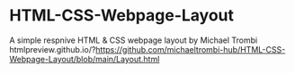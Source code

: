 # HTML-CSS-Webpage-Layout
A simple respnive HTML &amp; CSS webpage layout by Michael Trombi
htmlpreview.github.io/?https://github.com/michaeltrombi-hub/HTML-CSS-Webpage-Layout/blob/main/Layout.html
